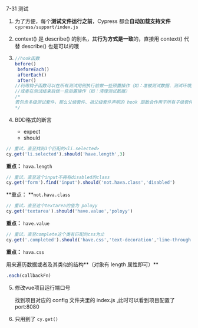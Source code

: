 7-31 测试

1. 为了方便，每个**测试文件运行之前**，Cypress 都会**自动加载支持文件** `cypress/support/index.js` 

2. context() 是 describe() 的别名，其**行为方式是一致**的，直接用 context() 代替 describe() 也是可以的哦

3. ```javascript
   //hook函数
   before()
    beforeEach()
    afterEach()
    after()
   //利用钩子函数可以在所有测试用例执行前做一些预置操作（如：准被测试数据、测试环境）
   //或者在测试结束后做一些后置操作（如：清理测试数据）
   /*
   若包含多级测试套件，那么父级套件、祖父级套件声明的 hook 函数会作用于所有子级套件的测试用例，孙子级套件的测试用例...以此类推
   */
   ```

4. BDD格式的断言

   - expect
   - should

```javascript
// 重试，直至找到3个匹配的<li.selected>
cy.get('li.selected').should('have.length',3)
```

**重点：** `hava.length` 

```javascript
// 重试，直至这个input不再有disabled的class
cy.get('form').find('input').should('not.hava.class','disabled')
```

**重点： **`not.hava.class`

```javascript
// 重试，直至这个textarea的值为 poloyy
cy.get('textarea').should('have.value','poloyy')
```

**重点：** `have.value` 

```javascript
// 重试，直至complete这个类有匹配的css为止
cy.get('.completed').should('have.css','text-decoration','line-through')
```

**重点：** `hava.css` 

 用来遍历数据或者及其类似的结构**（对象有 length 属性即可）**

```javascript
.each(callbackFn)
```

5. 修改vue项目运行端口号

   找到项目对应的 config 文件夹里的 index.js ,此时可以看到项目配置了 port:8080

6. 只用到了 `cy.get()`